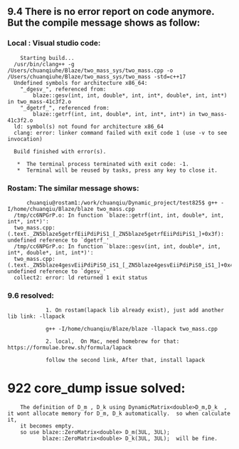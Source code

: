 ## 9.4 There is no error report on code anymore. But the compile message shows as follow:


### Local : Visual studio code: 

        Starting build...
      /usr/bin/clang++ -g /Users/chuanqiuhe/Blaze/two_mass_sys/two_mass.cpp -o /Users/chuanqiuhe/Blaze/two_mass_sys/two_mass -std=c++17
      Undefined symbols for architecture x86_64:
        "_dgesv_", referenced from:
            blaze::gesv(int, int, double*, int, int*, double*, int, int*) in two_mass-41c3f2.o
        "_dgetrf_", referenced from:
            blaze::getrf(int, int, double*, int, int*, int*) in two_mass-41c3f2.o
      ld: symbol(s) not found for architecture x86_64
      clang: error: linker command failed with exit code 1 (use -v to see invocation)

      Build finished with error(s).

       *  The terminal process terminated with exit code: -1. 
       *  Terminal will be reused by tasks, press any key to close it. 
       
       
       

### Rostam: The similar message shows:

          chuanqiu@rostam1:/work/chuanqiu/Dynamic_project/test825$ g++ -I/home/chuanqiu/Blaze/blaze two_mass.cpp
      /tmp/cc6NPGrP.o: In function `blaze::getrf(int, int, double*, int, int*, int*)':
      two_mass.cpp:(.text._ZN5blaze5getrfEiiPdiPiS1_[_ZN5blaze5getrfEiiPdiPiS1_]+0x3f): undefined reference to `dgetrf_'
      /tmp/cc6NPGrP.o: In function `blaze::gesv(int, int, double*, int, int*, double*, int, int*)':
      two_mass.cpp:(.text._ZN5blaze4gesvEiiPdiPiS0_iS1_[_ZN5blaze4gesvEiiPdiPiS0_iS1_]+0x48): undefined reference to `dgesv_'
      collect2: error: ld returned 1 exit status
      
      
### 9.6 resolved: 
                1. On rostam(lapack lib already exist), just add another lib link: -llapack

                g++ -I/home/chuanqiu/Blaze/blaze -llapack two_mass.cpp
        
                2. local,  On Mac, need homebrew for that: https://formulae.brew.sh/formula/lapack
                
                follow the second link, After that, install lapack
                
# 922 core_dump issue solved:

        The definition of D_m , D_k using DynamicMatrix<double>D_m,D_k  , it wont allocate memory for D_m, D_k automatically.  so when calculate it,
        it becomes empty.
        so use blaze::ZeroMatrix<double> D_m(3UL, 3UL);
               blaze::ZeroMatrix<double> D_k(3UL, 3UL);  will be fine.
               
               
               
               
               
               

                
                
